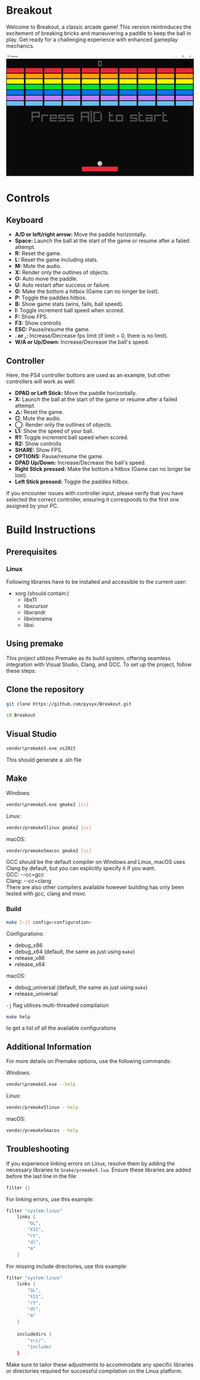 # Breakout
Welcome to Breakout, a classic arcade game! This version reintroduces the excitement of breaking bricks and maneuvering a paddle to keep the ball in play. Get ready for a challenging experience with enhanced gameplay mechanics.

![image info](./docs/preview.png)

# Controls
## Keyboard
- **A/D or left/right arrow:** Move the paddle horizontally.
- **Space:** Launch the ball at the start of the game or resume after a failed attempt.
- **R:** Reset the game.
- **L:** Reset the game including stats.
- **M:** Mute the audio.
- **X:** Render only the outlines of objects.
- **O:** Auto move the paddle.
- **U:** Auto restart after success or failure.
- **G:** Make the bottom a hitbox (Game can no longer be lost).
- **P:** Toggle the paddles hitbox.
- **B:** Show game stats (wins, fails, ball speed).
- **I:** Toggle increment ball speed when scored.
- **F:** Show FPS.
- **F3:** Show controlls
- **ESC:** Pause/resume the game.
- **. or ,:** Increase/Decrease fps limit (if limit = 0, there is no limit).
- **W/A or Up/Down:** Increase/Decrease the ball's speed.

## Controller
Here, the PS4 controller buttons are used as an example, but other controllers will work as well:
- **DPAD or Left Stick:** Move the paddle horizontally.
- **X:** Launch the ball at the start of the game or resume after a failed attempt.
- **△:** Reset the game.
- **□**: Mute the audio.
- **◯**: Render only the outlines of objects.
- **L1:** Show the speed of your ball.
- **R1:** Toggle increment ball speed when scored.
- **R2:** Show controlls
- **SHARE:** Show FPS.
- **OPTIONS:** Pause/resume the game.
- **DPAD Up/Down:**  Increase/Decrease the ball's speed.
- **Right Stick pressed:** Make the bottom a hitbox (Game can no longer be lost).
- **Left Stick pressed:** Toggle the paddles hitbox.

If you encounter issues with controller input, please verify that you have selected the correct controller, ensuring it corresponds to the first one assigned by your PC.

# Build Instructions
## Prerequisites
### Linux
Following libraries have to be installed and accessible to the current user:
- xorg (should contain:)
  - libx11
  - libxcursor
  - libxrandr
  - libxinerama
  - libxi

## Using premake
This project utilizes Premake as its build system, offering seamless integration with Visual Studio, Clang, and GCC. To set up the project, follow these steps:

## Clone the repository

``` bash
git clone https://github.com/pyvyx/Breakout.git
```
``` bash
cd Breakout
```

## Visual Studio

``` bash
vendor\premake5.exe vs2022
```
This should generate a .sln file

## Make

Windows:
``` bash
vendor\premake5.exe gmake2 [cc]
```

Linux:
``` bash
vendor/premake5linux gmake2 [cc]
```

macOS:
``` bash
vendor/premake5macos gmake2 [cc]
```

GCC should be the default compiler on Windows and Linux, macOS uses Clang by default, but you can explicitly specify it if you want.  
GCC:   --cc=gcc  
Clang: --cc=clang  
There are also other compilers available however building has only been tested with gcc, clang and msvc

### Build

``` bash
make [-j] config=<configuration>
```
Configurations:
 - debug_x86
 - debug_x64 (default, the same as just using `make`)
 - release_x86
 - release_x64

macOS:
 - debug_universal (default, the same as just using `make`)
 - release_universal

`-j` flag utilises multi-threaded compilation

``` bash
make help
```
to get a list of all the available configurations

## Additional Information
For more details on Premake options, use the following commands:

Windows:
``` bash
vendor\premake5.exe --help
```

Linux:
``` bash
vendor/premake5linux --help
```

macOS:
``` bash
vendor/premake5macos --help
```

## Troubleshooting
If you experience linking errors on Linux, resolve them by adding the necessary libraries to `Snake/premake5.lua`. Ensure these libraries are added before the last line in the file:

``` lua
filter {}
```

For linking errors, use this example:
``` lua
filter "system:linux"
    links {
        "GL",
        "X11",
        "rt",
        "dl",
        "m"
    }
```

For missing include directories, use this example:
``` lua
filter "system:linux"
    links {
        "GL",
        "X11",
        "rt",
        "dl",
        "m"
    }

    includedirs {
        "src/",
        "include/
    }
```

Make sure to tailor these adjustments to accommodate any specific libraries or directories required for successful compilation on the Linux platform.
